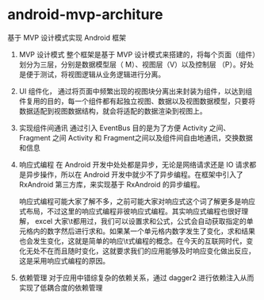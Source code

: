 # android-mvp-architure
基于 MVP 设计模式实现 Android 框架 
1. MVP 设计模式
整个框架是基于 MVP 设计模式来搭建的，将每个页面（组件）划分为三层，分别是数据模型层（ M）、视图层（V）以及控制层 （P）。好处是便于测试，将视图逻辑从业务逻辑进行分离。
	
2. UI 组件化，
通过将页面中频繁出现的视图块分离出来封装为组件，以达到组件复用的目的，每一个组件都有起独立视图、数据以及视图数据模型，只要将数据适配到视图数据结构，就会将适配的数据渲染到视图上。

3. 实现组件间通讯
通过引入 EventBus 目的是为了方便 Activity 之间、Fragment 之间 Activity 和 Fragment之间以及组件间自由地通讯，交换数据和信息

4. 响应式编程
	在 Android 开发中处处都是异步，无论是网络请求还是 IO 请求都是异步操作，所以在 Android 开发中就少不了异步编程。在框架中引入了 RxAndroid 第三方库，来实现基于 RxAndroid 的异步编程。

	响应式编程可能大家了解不多，之前可能大家对响应式这个词了解更多是响应式布局，不过这里的响应式编程非彼响应式编程。其实响应式编程也很好理解， 	excel 大家\t都用过，我们可以设置求和公式，公式会自动获取指定的单元格内的数字然后进行求和。如果某一个单元格内数字发生了变化，求和结果也会发生变化，这就是简单的响应\t式编程的概念。在今天的互联网时代，变化无处不在而且随时变化，这就要求我们的应用能够及时响应变化做出反应，这是采用响应式编程的原因。

5. 依赖管理
对于应用中错综复杂的依赖关系，通过 dagger2 进行依赖注入从而实现了低耦合度的依赖管理
